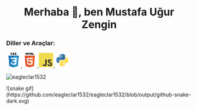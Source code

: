 

<h1 align="center">Merhaba 👋, ben Mustafa Uğur Zengin</h1>




<h3 align="left">Diller ve Araçlar:</h3> <p align="left"> <a href="https://www.w3schools.com/css/" target="_blank" rel="noreferrer"> <img src="https://raw.githubusercontent.com/devicons/devicon/master/icons/css3/css3-original-wordmark.svg" alt="css3" width="40" height="40"/> </a> <a href="https://www.w3.org/html/" target="_blank" rel="noreferrer"> <img src="https://raw.githubusercontent.com/devicons/devicon/master/icons/html5/html5-original-wordmark.svg" alt="html5" width="40" height="40"/> </a> <a href="https://developer.mozilla.org/tr-TR/docs/Web/JavaScript" target="_blank" rel="noreferrer"> <img src="https://raw.githubusercontent.com/devicons/devicon/master/icons/javascript/javascript-original.svg" alt="javascript" width="40" height="40"/> </a> <a href="https://www.python.org" target="_blank" rel="noreferrer"> <img src="https://raw.githubusercontent.com/devicons/devicon/master/icons/python/python-original.svg" alt="python" width="40" height="40"/> </a> </p> <p><img hizalama="sol" src="https://github-readme-stats.vercel.app/api/top-langs?username=eagleclar1532&show_icons=true&locale=tr&layout=compact" alt="eagleclar1532" /></p> ![snake gif](https://github.com/eagleclar1532/eagleclar1532/blob/output/github-snake-dark.svg)




